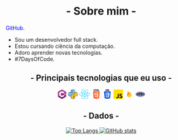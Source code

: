 
<h1 align="center">- Sobre mim -</h1>

<span style="color:blue">GitHub</span>.

- Sou um desenvolvedor full stack.
- Estou cursando ciência da computação.
- Adoro aprender novas tecnologias.
- #7DaysOfCode.

<h2 align="center">- Principais tecnologias que eu uso -</h1>
<p align="center">
<code><img height="25" src="https://github.com/AliA-Mohamad/AliA-Mohamad/blob/main/img/Csharp.png"></code> 
<code><img height="25" src="https://github.com/AliA-Mohamad/AliA-Mohamad/blob/main/img/Python.png"></code>
<code><img height="25" src="https://github.com/AliA-Mohamad/AliA-Mohamad/blob/main/img/Reac.png"></code>
<code><img height="25" src="https://github.com/AliA-Mohamad/AliA-Mohamad/blob/main/img/html-5.png"></code>
<code><img height="25" src="https://github.com/AliA-Mohamad/AliA-Mohamad/blob/main/img/css-3.png"></code>
<code><img height="25" src="https://github.com/AliA-Mohamad/AliA-Mohamad/blob/main/img/js.png"></code>
<code><img height="25" src="https://github.com/AliA-Mohamad/AliA-Mohamad/blob/main/img/google_firebase-2-512.webp"></code>
<code><img height="25" src="https://github.com/AliA-Mohamad/AliA-Mohamad/blob/main/img/php.png"></code>
</p>

<h2 align="center">- Dados -</h1>

<p align="center">
    <a href="https://github.com/AliA-Mohamad">
        <img src="https://github-readme-stats.vercel.app/api/top-langs/?username=AliA-Mohamad&layout=donut&theme=dark" alt="Top Langs">
        <img src="https://github-readme-stats.vercel.app/api?username=AliA-Mohamad&theme=dark" alt="GitHub stats">
    </a>
</p>

